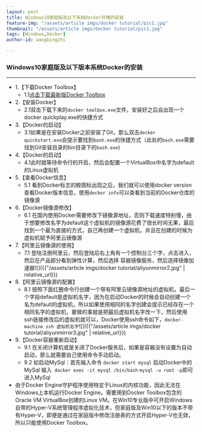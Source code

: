 ```yaml
---
layout: post
title: Windows10家庭版及以下系统Docker环境的安装
feature-img: "/assets/article imgs/docker tutorial/pic1.jpg"
thumbnail: "/assets/article imgs/docker tutorial/pic1.jpg"
tags: [Windows,Docker]
author-id: wangbingzhi

---
```


### Windows10家庭版及以下版本系统Docker的安装

---



- 1.【下载Docker Toolbox】 
  - 1.1[点击下载最新版Docker Toolbox](<https://github.com/docker/toolbox/releases>)
- 2.【安装Docker】
  - 2.1双击下载下来的`docker toolbox.exe`文件，安装好之后会出现一个docker quickplay.exe的快捷方式
- 3.【Docker的启动】
  - 3.1如果是在安装Docker之前安装了Git，那么双击`docker quickstart.exe`会提示要找到`bash.exe`的快捷方式（此处的`bash.exe`需要找到Git安装目录的bin目录下的`bash.exe`)
- 4.【Docker的启动】
  - 4.1此时就等待命令行的开启，然后会配置一个VirtualBox中名字为default的Linux虚拟机
- 5.【查看Docker信息】
  - 5.1 看到Docker标志的鲸图标出现之后，我们就可以使用docker version查看Docker版本信息，使用`docker info`可以查看到当前的Docker仓库的镜像源
- 6.【Docker镜像源修改】
  - 6.1 在国内使用Docker需要修改下镜像源地址，否则下载速度特别慢，由于想要修改名字为default这个虚拟机的镜像源花费了很长时间无果，最后找到一个最为直接的方式，自己再创建一个虚拟机，并且在创建的时候为虚拟机赋予阿里云镜像源
- 7.【阿里云镜像源的使用】
  - 7.1 登陆注册阿里云，然后登陆后右上角有一个控制台三个字，点击进入，然后在产品部分看到弹性计算，然后选择 容器镜像服务，然后选择镜像加速器![]({{"/assets/article imgs/docker tutorial/aliyunmirror2.jpg" | relative_url}})
- 8.【阿里云镜像源的配置】
  - 8.1 按照下面红圈命令行创建一个带有阿里云镜像源地址的虚拟机，最后一个字段default是虚拟机名字，因为在启动Docker的时候会自动创建一个名为default的虚拟机，所以如果使用相同的名字创建会提示已经存在一个相同名字的虚拟机，要做的事就是把最后虚拟机名字改一下，然后使用ssh链接修改后的虚拟机就可以，Docker使用ssh命令如下，```docker-machine ssh 虚拟机名字```![]({{"/assets/article imgs/docker tutorial/aliyunmirror3.jpg" | relative_url}})
- 9.【Docker容器重新启动】
  - 9.1 在关闭计算机或是关闭了Docker服务后，如果是容器没有设置为自动启动，那么就需要自己使用命令手动启动。
  - 9.2 如启动MySql：首先输入命令 ```docker start mysql``` 启动Docker中的MySql  输入``` docker exec -it mysql /bin/bash```  ``` mysql -u root -p ```即可进入MySql
- 由于Docker Engine守护程序使用特定于Linux的内核功能，因此无法在Windows上本机运行Docker Engine。需要用到Docker Toolbox包含的Oracle VM VirtualBox创建的Linux VM。在Win10专业版中可开启Windows自带的Hyper-V系统管理程序虚拟化技术，但家庭版及Win10以下的版本不带有Hyper-V，即便是通过在家庭版中修改注册表的方式开启Hyper-V也无效，所以只能使用Docker Toolbox。